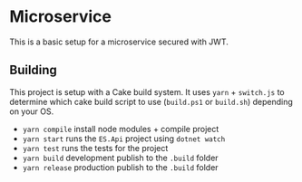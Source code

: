 # Microservice

This is a basic setup for a microservice secured with JWT.

## Building

This project is setup with a Cake build system.  It uses `yarn` + `switch.js` to determine which cake build script to use (`build.ps1` or `build.sh`) depending on your OS.

* `yarn compile` install node modules + compile project
* `yarn start` runs the `ES.Api` project using `dotnet watch`
* `yarn test` runs the tests for the project
* `yarn build` development publish to the `.build` folder
* `yarn release` production publish to the `.build` folder
